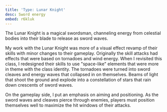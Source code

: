 ```yaml
---
title: 'Type: Lunar Knight'
desc: Sword energy
embed: r6kluk
---
```


The Lunar Knight is a magical swordsman, channeling energy from celestial bodies into their blade to release as sword waves.

My work with the Lunar Knight was more of a visual effect revamp of their skills with minor changes to their gameplay.
Originally the skill attacks had effects that were based on tornadoes and wind energy. When I revisited this class,
I redesigned their skills to use "space-like" elements that were more in theme with the class identity.
The tornadoes were turned into sword cleaves and energy waves that collapsed in on themselves.
Beams of light that shoot the ground and explode into a constellation of stars that rain down crescents of sword waves.

On the gameplay side, I put an emphasis on aiming and positioning. As the sword waves and cleaves
pierce through enemies, players must position themselves well to maximize the hit windows of their attacks.